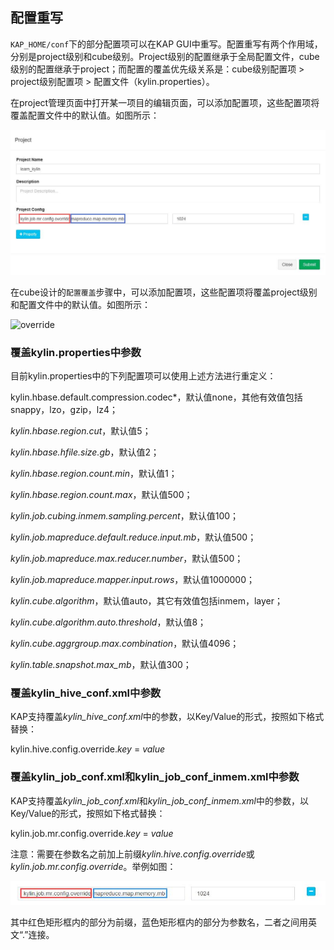 ## 配置重写

`KAP_HOME/conf`下的部分配置项可以在KAP GUI中重写。配置重写有两个作用域，分别是project级别和cube级别。Project级别的配置继承于全局配置文件，cube级别的配置继承于project；而配置的覆盖优先级关系是：cube级别配置项 > project级别配置项 > 配置文件（kylin.properties）。

在project管理页面中打开某一项目的编辑页面，可以添加配置项，这些配置项将覆盖配置文件中的默认值。如图所示：

 ![override_project](images/override_project.jpg)

在cube设计的`配置覆盖`步骤中，可以添加配置项，这些配置项将覆盖project级别和配置文件中的默认值。如图所示：

 ![override](images/override.jpg)



### 覆盖kylin.properties中参数

目前kylin.properties中的下列配置项可以使用上述方法进行重定义：

kylin.hbase.default.compression.codec*，默认值none，其他有效值包括snappy，lzo，gzip，lz4；

*kylin.hbase.region.cut*，默认值5；

*kylin.hbase.hfile.size.gb*，默认值2；

*kylin.hbase.region.count.min*，默认值1；

*kylin.hbase.region.count.max*，默认值500；

*kylin.job.cubing.inmem.sampling.percent*，默认值100；

*kylin.job.mapreduce.default.reduce.input.mb*，默认值500；

*kylin.job.mapreduce.max.reducer.number*，默认值500；

*kylin.job.mapreduce.mapper.input.rows*，默认值1000000；

*kylin.cube.algorithm*，默认值auto，其它有效值包括inmem，layer；

*kylin.cube.algorithm.auto.threshold*，默认值8；

*kylin.cube.aggrgroup.max.combination*，默认值4096；

*kylin.table.snapshot.max_mb*，默认值300；

### 覆盖kylin_hive_conf.xml中参数

KAP支持覆盖*kylin_hive_conf.xml*中的参数，以Key/Value的形式，按照如下格式替换：

kylin.hive.config.override.*key* = *value*

### 覆盖kylin_job_conf.xml和kylin_job_conf_inmem.xml中参数

KAP支持覆盖*kylin_job_conf.xml*和*kylin_job_conf_inmem.xml*中的参数，以Key/Value的形式，按照如下格式替换：

kylin.job.mr.config.override.*key* = *value*

注意：需要在参数名之前加上前缀*kylin.hive.config.override*或*kylin.job.mr.config.override*。举例如图：

![override_cube](images/override_cube.jpg)

其中红色矩形框内的部分为前缀，蓝色矩形框内的部分为参数名，二者之间用英文“.”连接。
